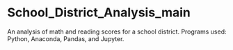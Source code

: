 # School_District_Analysis_main
An analysis of math and reading scores for a school district. Programs used: Python, Anaconda, Pandas, and Jupyter.
